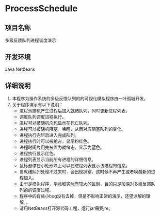 ProcessSchedule
==========

项目名称
-----------

多级反馈队列进程调度演示

开发环境
-----------

Java Netbeans

详细说明
-----------

1. 本程序为操作系统的多级反馈队列的的可视化模拟程序由一叶孤城开发。
2. 关于程序演示有以下说明：
	* 进程池随机产生进程后加入就绪队列，同时更新进程列表。
	* 调度队列调度进程执行。
	* 进程可以被随机杀死显示在死亡队列。
	* 进程可以被随机阻塞，唤醒，从而对应阻塞队列的变化。
	* 进程执行完毕后进入完成队列。
	* 进程执行时可以被抢占，显示粉红色。
	* 进程时间片用完被置为就绪态，显示为蓝色。
	* 进程执行显示红色。
	* 进程列表显示当前所有进程的详细信息。
	* 鼠标悬停在小矩形块上可以在进程列表显示该进程的信息。
	* 当就绪队列处理不过来时，会出现拥塞，这时候不再产生或者唤醒新的进程加入。
	* 由于是模拟程序，毕竟和实际有较大的区别，目的只是加深对多级反馈队列的的调度过程。
	* 程序中的有些小bug没有去掉，但是不影响正常的演示，还望谅解的理解。。
	* 请用NetBeans打开源代码工程，运行jar需要jre。
